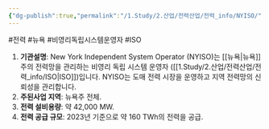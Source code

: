 ```yaml
---
{"dg-publish":true,"permalink":"/1.Study/2.산업/전력산업/전력_info/NYISO/","created":"2024-11-20T21:02:29.232+09:00","updated":"2025-06-03T20:07:21.877+09:00"}
---
```


#전력 #뉴욕 #비영리독립시스템운영자 #ISO

1. **기관설명**: New York Independent System Operator (NYISO)는 [[뉴욕\|뉴욕]]주의 전력망을 관리하는 비영리 독립 시스템 운영자 ([[1.Study/2.산업/전력산업/전력_info/ISO\|ISO]])입니다. NYISO는 도매 전력 시장을 운영하고 지역 전력망의 신뢰성을 관리합니다.
2. **주된사업 지역**: 뉴욕주 전체.
3. **전력 설비용량**: 약 42,000 MW.
4. **전력 공급 규모**: 2023년 기준으로 약 160 TWh의 전력을 공급.
